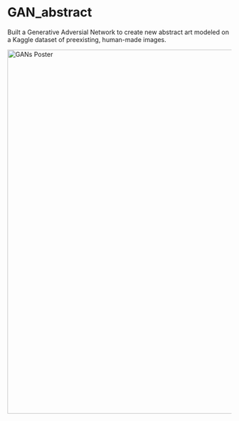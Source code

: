 # GAN_abstract
Built a Generative Adversial Network to create new abstract art modeled on a Kaggle dataset of preexisting, human-made images.

<img width="819" alt="GANs Poster" src="https://user-images.githubusercontent.com/50245784/184985943-a512e794-c0da-4990-a787-97bc4128abbc.png">
